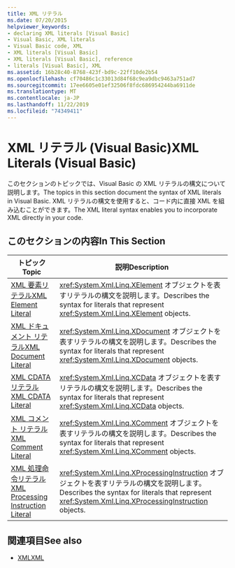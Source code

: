 ```yaml
---
title: XML リテラル
ms.date: 07/20/2015
helpviewer_keywords:
- declaring XML literals [Visual Basic]
- Visual Basic, XML literals
- Visual Basic code, XML
- XML literals [Visual Basic]
- XML literals [Visual Basic], reference
- literals [Visual Basic], XML
ms.assetid: 16b28c40-8768-423f-bd9c-22ff10de2b54
ms.openlocfilehash: cf70486c1c33013d84f68c9ea9dbc9463a751ad7
ms.sourcegitcommit: 17ee6605e01ef32506f8fdc686954244ba6911de
ms.translationtype: MT
ms.contentlocale: ja-JP
ms.lasthandoff: 11/22/2019
ms.locfileid: "74349411"
---
```

# <a name="xml-literals-visual-basic"></a><span data-ttu-id="fff51-102">XML リテラル (Visual Basic)</span><span class="sxs-lookup"><span data-stu-id="fff51-102">XML Literals (Visual Basic)</span></span>
<span data-ttu-id="fff51-103">このセクションのトピックでは、Visual Basic の XML リテラルの構文について説明します。</span><span class="sxs-lookup"><span data-stu-id="fff51-103">The topics in this section document the syntax of XML literals in Visual Basic.</span></span> <span data-ttu-id="fff51-104">XML リテラルの構文を使用すると、コード内に直接 XML を組み込むことができます。</span><span class="sxs-lookup"><span data-stu-id="fff51-104">The XML literal syntax enables you to incorporate XML directly in your code.</span></span>  
  
## <a name="in-this-section"></a><span data-ttu-id="fff51-105">このセクションの内容</span><span class="sxs-lookup"><span data-stu-id="fff51-105">In This Section</span></span>  
  
|<span data-ttu-id="fff51-106">トピック</span><span class="sxs-lookup"><span data-stu-id="fff51-106">Topic</span></span>|<span data-ttu-id="fff51-107">説明</span><span class="sxs-lookup"><span data-stu-id="fff51-107">Description</span></span>|  
|-----------|-----------------|  
|[<span data-ttu-id="fff51-108">XML 要素リテラル</span><span class="sxs-lookup"><span data-stu-id="fff51-108">XML Element Literal</span></span>](../../../visual-basic/language-reference/xml-literals/xml-element-literal.md)|<span data-ttu-id="fff51-109"><xref:System.Xml.Linq.XElement> オブジェクトを表すリテラルの構文を説明します。</span><span class="sxs-lookup"><span data-stu-id="fff51-109">Describes the syntax for literals that represent <xref:System.Xml.Linq.XElement> objects.</span></span>|  
|[<span data-ttu-id="fff51-110">XML ドキュメント リテラル</span><span class="sxs-lookup"><span data-stu-id="fff51-110">XML Document Literal</span></span>](../../../visual-basic/language-reference/xml-literals/xml-document-literal.md)|<span data-ttu-id="fff51-111"><xref:System.Xml.Linq.XDocument> オブジェクトを表すリテラルの構文を説明します。</span><span class="sxs-lookup"><span data-stu-id="fff51-111">Describes the syntax for literals that represent <xref:System.Xml.Linq.XDocument> objects.</span></span>|  
|[<span data-ttu-id="fff51-112">XML CDATA リテラル</span><span class="sxs-lookup"><span data-stu-id="fff51-112">XML CDATA Literal</span></span>](../../../visual-basic/language-reference/xml-literals/xml-cdata-literal.md)|<span data-ttu-id="fff51-113"><xref:System.Xml.Linq.XCData> オブジェクトを表すリテラルの構文を説明します。</span><span class="sxs-lookup"><span data-stu-id="fff51-113">Describes the syntax for literals that represent <xref:System.Xml.Linq.XCData> objects.</span></span>|  
|[<span data-ttu-id="fff51-114">XML コメント リテラル</span><span class="sxs-lookup"><span data-stu-id="fff51-114">XML Comment Literal</span></span>](../../../visual-basic/language-reference/xml-literals/xml-comment-literal.md)|<span data-ttu-id="fff51-115"><xref:System.Xml.Linq.XComment> オブジェクトを表すリテラルの構文を説明します。</span><span class="sxs-lookup"><span data-stu-id="fff51-115">Describes the syntax for literals that represent <xref:System.Xml.Linq.XComment> objects.</span></span>|  
|[<span data-ttu-id="fff51-116">XML 処理命令リテラル</span><span class="sxs-lookup"><span data-stu-id="fff51-116">XML Processing Instruction Literal</span></span>](../../../visual-basic/language-reference/xml-literals/xml-processing-instruction-literal.md)|<span data-ttu-id="fff51-117"><xref:System.Xml.Linq.XProcessingInstruction> オブジェクトを表すリテラルの構文を説明します。</span><span class="sxs-lookup"><span data-stu-id="fff51-117">Describes the syntax for literals that represent <xref:System.Xml.Linq.XProcessingInstruction> objects.</span></span>|  
  
## <a name="see-also"></a><span data-ttu-id="fff51-118">関連項目</span><span class="sxs-lookup"><span data-stu-id="fff51-118">See also</span></span>

- [<span data-ttu-id="fff51-119">XML</span><span class="sxs-lookup"><span data-stu-id="fff51-119">XML</span></span>](../../../visual-basic/programming-guide/language-features/xml/index.md)
